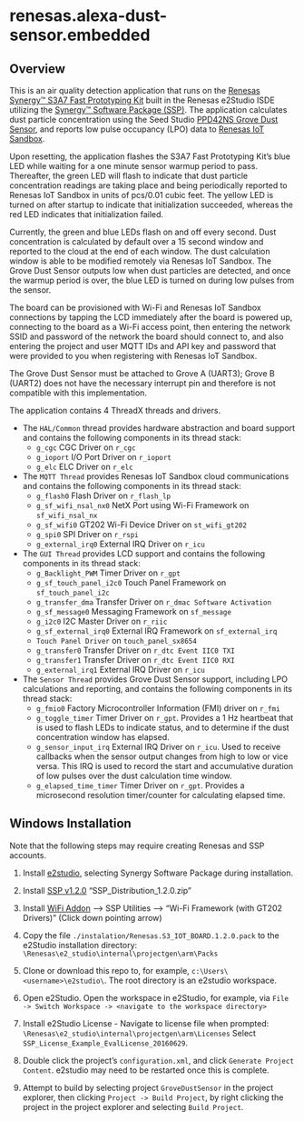 # renesas.alexa-dust-sensor.embedded

## Overview
This is an air quality detection application that runs on the [Renesas Synergy™ S3A7 Fast Prototyping Kit](https://www.renesas.com/en-us/products/software-tools/boards-and-kits/renesas-synergy-kits/renesas-synergy-s3a7-prototyping-kit.html) built in the Renesas e2Studio ISDE utilizing the [Synergy™ Software Package (SSP)](https://www.renesas.com/en-us/products/synergy/software.html). The application calculates dust particle concentration using the Seed Studio [PPD42NS Grove Dust Sensor](http://www.mouser.com/ds/2/744/Seeed_101020012-838657.pdf), and reports low pulse occupancy (LPO) data to [Renesas IoT Sandbox](https://www.renesas.com/en-us/solutions/proposal/iot-sandbox.html).

Upon resetting, the application flashes the S3A7 Fast Prototyping Kit’s blue LED while waiting for a one minute sensor warmup period to pass. Thereafter, the green LED will flash to indicate that dust particle concentration readings are taking place and being periodically reported to Renesas IoT Sandbox in units of pcs/0.01 cubic feet. The yellow LED is turned on after startup to indicate that initialization succeeded, whereas the red LED indicates that initialization failed.

Currently, the green and blue LEDs flash on and off every second. Dust concentration is calculated by default over a 15 second window and reported to the cloud at the end of each window. The dust calculation window is able to be modified remotely via Renesas IoT Sandbox. The Grove Dust Sensor outputs low when dust particles are detected, and once the warmup period is over, the blue LED is turned on during low pulses from the sensor.

The board can be provisioned with Wi-Fi and Renesas IoT Sandbox connections by tapping the LCD immediately after the board is powered up, connecting to the board as a Wi-Fi access point, then entering the network SSID and password of the network the board should connect to, and also entering the project and user MQTT IDs and API key and password that were provided to you when registering with Renesas IoT Sandbox.

The Grove Dust Sensor must be attached to Grove A (UART3); Grove B (UART2) does not have the necessary interrupt pin and therefore is not compatible with this implementation.

The application contains 4 ThreadX threads and drivers.
* The `HAL/Common` thread provides hardware abstraction and board support and contains the following components in its thread stack:
    * `g_cgc` CGC Driver on `r_cgc` 
    * `g_ioport` I/O Port Driver on `r_ioport`
    * `g_elc` ELC Driver on `r_elc`
* The `MQTT Thread` provides Renesas IoT Sandbox cloud communications and contains the following components in its thread stack:
    * `g_flash0` Flash Driver on `r_flash_lp`
    * `g_sf_wifi_nsal_nx0` NetX Port using Wi-Fi Framework on `sf_wifi_nsal_nx`
    * `g_sf_wifi0` GT202 Wi-Fi Device Driver on `st_wifi_gt202`
    * `g_spi0` SPI Driver on `r_rspi`
    * `g_external_irq0` External IRQ Driver on `r_icu`
* The `GUI Thread` provides LCD support and contains the following components in its thread stack:
    * `g_Backlight_PWM` Timer Driver on `r_gpt`
    * `g_sf_touch_panel_i2c0` Touch Panel Framework on `sf_touch_panel_i2c`
    * `g_transfer_dma` Transfer Driver on `r_dmac Software Activation`
    * `g_sf_message0` Messaging Framework on `sf_message`
    * `g_i2c0` I2C Master Driver on `r_riic`
    * `g_sf_external_irq0` External IRQ Framework on `sf_external_irq`
    * `Touch Panel Driver` on `touch_panel_sx8654`
    * `g_transfer0` Transfer Driver on `r_dtc Event IIC0 TXI`
    * `g_transfer1` Transfer Driver on `r_dtc Event IIC0 RXI`
    * `g_external_irq1` External IRQ Driver on `r_icu`
* The `Sensor Thread` provides Grove Dust Sensor support, including LPO calculations and reporting, and contains the following components in its thread stack:
    * `g_fmio0` Factory Microcontroller Information (FMI) driver on `r_fmi`
    * `g_toggle_timer` Timer Driver on `r_gpt`. Provides a 1 Hz heartbeat that is used to flash LEDs to indicate status, and to     determine if the dust concentration window has elapsed.
    * `g_sensor_input_irq` External IRQ Driver on `r_icu`. Used to receive callbacks when the sensor output changes from high to low or vice versa. This IRQ is used to record the start and accumulative duration of low pulses over the dust calculation time window.
    * `g_elapsed_time_timer` Timer Driver on `r_gpt`. Provides a microsecond resolution timer/counter for calculating elapsed time.

## Windows Installation
Note that the following steps may require creating Renesas and SSP accounts.
1. Install [e2studio](https://www.renesas.com/en-us/software/D4000382.html), selecting Synergy Software Package during installation.

2. Install [SSP v1.2.0](https://synergygallery.renesas.com/ssp/package#read) “SSP_Distribution_1.2.0.zip”

3. Install [WiFi Addon](https://synergygallery.renesas.com/ssp/utility#read) —> SSP Utilities —> “Wi-Fi Framework (with GT202 Drivers)” (Click down pointing arrow)

4. Copy the file `./instalation/Renesas.S3_IOT_BOARD.1.2.0.pack` to the e2Studio installation directory: `\Renesas\e2_studio\internal\projectgen\arm\Packs`

5. Clone or download this repo to, for example, `c:\Users\<username>\e2studio\`. The root directory is an e2studio workspace.

6. Open e2Studio. Open the workspace in e2Studio, for example, via `File -> Switch Workspace -> <navigate to the workspace directory>`

7. Install e2Studio License - Navigate to license file when prompted: `\Renesas\e2_studio\internal\projectgen\arm\Licenses`
Select `SSP_License_Example_EvalLicense_20160629`.

8. Double click the project’s `configuration.xml`, and click `Generate Project Content`. e2studio may need to be restarted once this is complete.

9. Attempt to build by selecting project `GroveDustSensor` in the project explorer, then clicking `Project -> Build Project`, by right clicking the project in the project explorer and selecting `Build Project`.
